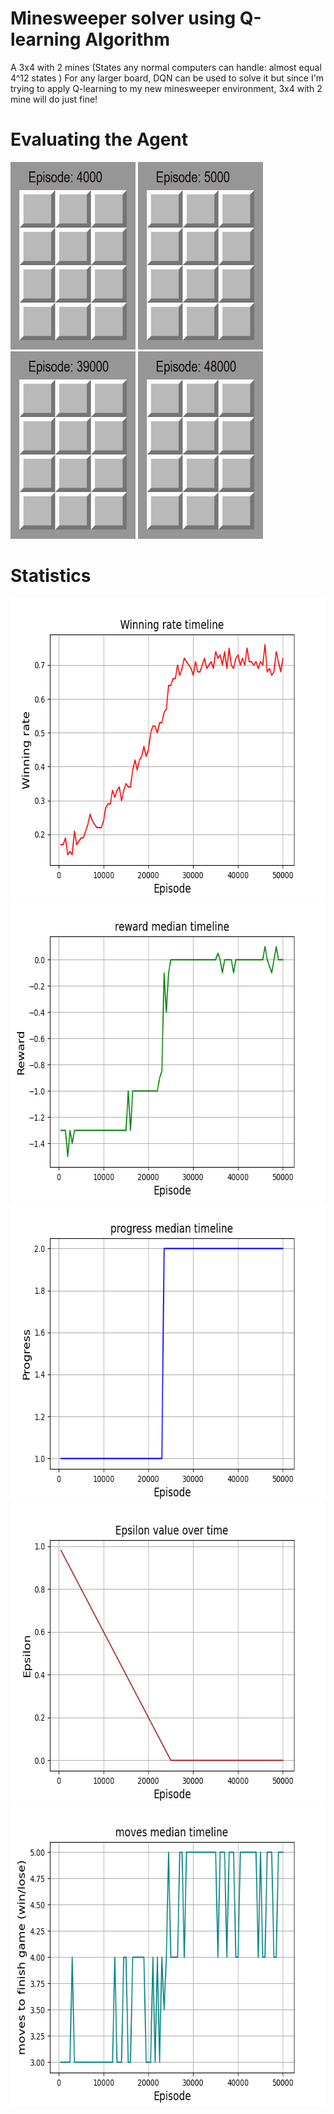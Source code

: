 
# Minesweeper solver using Q-learning Algorithm
  A 3x4 with 2 mines (States any normal computers can handle: almost equal 4^12 states ) 
  For any larger board, DQN can be used to solve it but since I'm trying to apply Q-learning to my new minesweeper environment, 3x4 with 2 mine will do just fine!
  
# Evaluating the Agent
<img src="./footage/gifs/4000.gif" width="200" height="300" />  <img src="./footage/gifs/5000.gif" width="200" height="300" />   <img src="./footage/gifs/39000.gif" width="200" height="300" />   <img src="./footage/gifs/48000.gif" width="200" height="300" />

# Statistics
<img src="./data/3x4_2_win_rate.png" width="540" height="480" />  <img src="./data/3x4_2_reward.png" width="540" height="480" />  
<img src="./data/3x4_2_progress.png" width="640" height="480" />  
<img src="./data/3x4_2_epsilon.png" width="640" height="480" />  
<img src="./data/3x4_2_moves.png" width="640" height="480" />  
